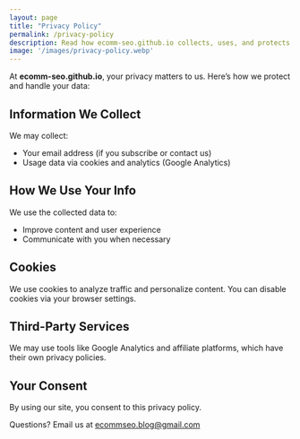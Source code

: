 ```yaml
---
layout: page
title: "Privacy Policy"
permalink: /privacy-policy
description: Read how ecomm-seo.github.io collects, uses, and protects your data while you browse and interact with our content.
image: '/images/privacy-policy.webp'
---
```


At **ecomm-seo.github.io**, your privacy matters to us. Here’s how we protect and handle your data:

## Information We Collect
We may collect:
- Your email address (if you subscribe or contact us)
- Usage data via cookies and analytics (Google Analytics)

## How We Use Your Info
We use the collected data to:
- Improve content and user experience
- Communicate with you when necessary

## Cookies
We use cookies to analyze traffic and personalize content. You can disable cookies via your browser settings.

## Third-Party Services
We may use tools like Google Analytics and affiliate platforms, which have their own privacy policies.

## Your Consent
By using our site, you consent to this privacy policy.

Questions? Email us at [ecommseo.blog@gmail.com](mailto:ecommseo.blog@gmail.com)
